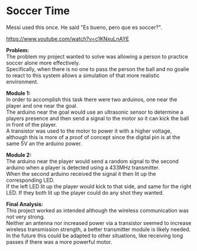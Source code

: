 # Soccer Time

Messi used this once. He said "Es bueno, pero que es soccer?". 

https://www.youtube.com/watch?v=c1KNxuLnAYE  
 
__Problem:__  
​The problem my project wanted to solve was allowing a person to practice soccer alone more effectively.  
Specifically, when there is no one to pass the person the ball and no goalie to react to this system allows a simulation of that more realistic environment.  

 
__Module 1:__  
In order to accomplish this task there were two arduinos, one near the player and one near the goal.  
The arduino near the goal would use an ultrasonic sensor to determine a players presence and then send a signal to the motor so it can kick the ball in front of the player.  
A transistor was used to the motor to power it with a higher voltage, although this is more of a proof of concept since the digital pin is at the same 5V an the arduino power.  

 
__Module 2:__  
The arduino near the player would send a random signal to the second arduino when a player is detected using a 433MHz  transmitter.  
When the second arduino received the signal it then lit up the corresponding LED.  
If the left LED lit up the player would kick to that side, and same for the right LED. If they both lit up the player could do any shot they wanted.  

 
__Final Analysis:__  
This project worked as intended although the wireless communication was not very strong.  
Neither an antenna nor increased power via a transistor seemed to increase wireless transmission strength, a better transmitter module is likely needed.  
In the future this could be adapted to other situations, like receiving long passes if there was a more powerful motor.
